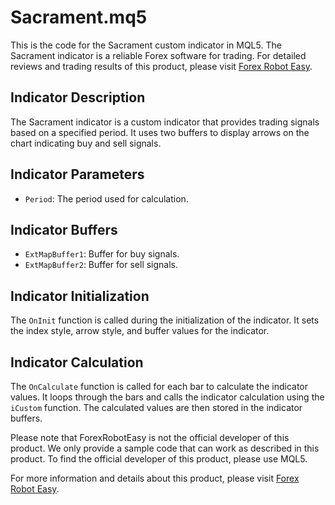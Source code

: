 # Sacrament.mq5

This is the code for the Sacrament custom indicator in MQL5. The Sacrament indicator is a reliable Forex software for trading. For detailed reviews and trading results of this product, please visit [Forex Robot Easy](https://forexroboteasy.com/forex-robot-review/sacrament-mt4-review-reliable-forex-software-for-trading/).

## Indicator Description

The Sacrament indicator is a custom indicator that provides trading signals based on a specified period. It uses two buffers to display arrows on the chart indicating buy and sell signals.

## Indicator Parameters

- `Period`: The period used for calculation.

## Indicator Buffers

- `ExtMapBuffer1`: Buffer for buy signals.
- `ExtMapBuffer2`: Buffer for sell signals.

## Indicator Initialization

The `OnInit` function is called during the initialization of the indicator. It sets the index style, arrow style, and buffer values for the indicator.

## Indicator Calculation

The `OnCalculate` function is called for each bar to calculate the indicator values. It loops through the bars and calls the indicator calculation using the `iCustom` function. The calculated values are then stored in the indicator buffers.

Please note that ForexRobotEasy is not the official developer of this product. We only provide a sample code that can work as described in this product. To find the official developer of this product, please use MQL5.

For more information and details about this product, please visit [Forex Robot Easy](https://forexroboteasy.com/forex-robot-review/sacrament-mt4-review-reliable-forex-software-for-trading/).
